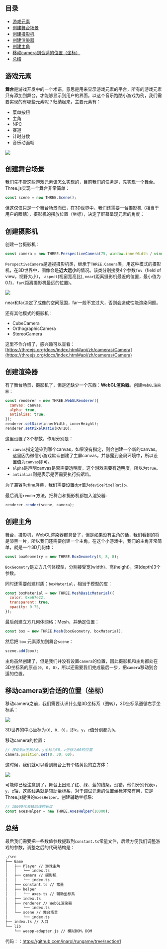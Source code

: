 ## 目录

* [游戏元素](#游戏元素)
* [创建舞台场景](#创建舞台场景)
* [创建摄影机](#创建摄影机)
* [创建渲染器](#创建渲染器)
* [创建主角](#创建主角)
* [移动camera到合适的位置（坐标）](#移动camera到合适的位置坐标)
* [总结](#总结)

## 游戏元素

**舞台**是游戏开发中的一个术语，意思是用来显示游戏元素的平台，所有的游戏元素只有添加到舞台，才能够显示到用户的界面。以这个音乐跑酷小游戏为例，我们需要实现的有哪些元素呢？归纳起来，主要元素有：

- 菜单按钮
- 主角
- NPC
- 赛道
- 计时分数
- 音乐动画帧

![](./img/section2/1.gif)

## 创建舞台场景

我们先不管这些游戏元素该怎么实现的，目前我们的任务是，先实现一个舞台。Three.js实现一个舞台非常简单：

```js
const scene = new THREE.Scene();
```
但这仅仅只是一个舞台场景而已，在3D世界中，我们还需要一台摄影机（相当于用户的眼睛），摄影机的摆放位置（坐标），决定了屏幕呈现元素的角度：

## 创建摄影机

创建一台摄影机：

```js
const camera = new THREE.PerspectiveCamera(75, window.innerWidth / window.innerHeight, 0.1, 4000);
```

`PerspectiveCamera`是透视摄影机类，继承于`THREE.Camera`类，用这种模式的摄影机，在3D世界中，图像会是**近大远小**的情况。该类分别接受4个参数`fov`（field of view，视野大小）， `aspect`(视窗宽高比), `near`(距离摄影机最近的位置，最小值为0.1)，`far`(距离摄影机最远的位置)。

![](./img/section2/2.jpg)

near和far决定了成像的空间范围，far一般不宜过大，否则会造成性能渲染问题。

还有其他模式的摄影机：

- CubeCamera
- OrthographicCamera
- StereoCamera

这里不作介绍了，感兴趣可以查看：[https://threejs.org/docs/index.html#api/zh/cameras/Camera](https://threejs.org/docs/index.html#api/zh/cameras/Camera)


## 创建渲染器

有了舞台场景，摄影机了，但是还缺少一个东西：**WebGL渲染器**。创建`WebGL渲染器`：

```js
const renderer = new THREE.WebGLRenderer({
  canvas: canvas,
  alpha: true,
  antialias: true,
});
renderer.setSize(innerWidth, innerHeight);
renderer.setPixelRatio(RATIO);
```
这里设置了3个参数，作用分别是：

- `canvas`指定渲染到哪个canvas，如果没有指定，则会创建一个新的canvas。这里因为微信小游戏默认创建了主屏canvas，并暴露到全局环境中，所以设置值为`canvas`即可。  
- `alpha`是声明canvas是否需要透明度，这个游戏需要有透明度，所以为`true`。  
- `antialias`则是表示是否需要执行抗锯齿。

为了兼容Retina屏幕，我们需要设置dpr值为`devicePixelRatio`。

最后调用`render`方法，把舞台和摄影机都加入渲染器:

```js
renderer.render(scene, camera);
```

## 创建主角

舞台，摄影机，WebGL渲染器都具备了，但是如果没有主角的话，我们看到的将是漆黑一片，所以我们还需要创建一个主角，在这个小游戏中，我们的主角非常简单，就是一个3D几何体：

```js
const boxGeometry = new THREE.BoxGeometry(8, 8, 8);
```
`BoxGeometry`是立方几何体模型，分别接受宽(width)、高(height)，深(depth)3个参数。

同时还需要创建材质：`boxMaterial`，相当于模型的皮：

```js
const boxMaterial = new THREE.MeshBasicMaterial({
  color: 0xe67e22,
  transparent: true,
  opacity: 0.75,
});
```

最后创建立方几何体网格：Mesh，并确定位置：

```js
const box = new THREE.Mesh(boxGeometry, boxMaterial);
```

然后把 `box` 元素添加到舞台`scene`：

```js
scene.add(box);
```

主角虽然创建了，但是我们并没有设置`camera`的位置，因此摄影机和主角都处在3D坐标系的原点`(0, 0, 0)`，所以还需要我们完成最后一步，把`camera`移动到合适的位置。

## 移动camera到合适的位置（坐标）

移动camera之前，我们需要认识什么是3D坐标系（图转），3D坐标系遵循右手坐标系：

![](./img/section2/3.jpg)

3D世界的中心坐标为`(0, 0, 0)`，即`x`，`y`，`z`值分别都为`0`。

移动camera的位置：

```js
// 移动到x坐标为0，y坐标为30，z坐标为60的位置
camera.position.set(0, 30, 60);
```

这时候，我们就可以看到舞台上有个橘黄色的立方体：

![](./img/section2/4.png)

可能你已经注意到了，舞台上出现了红、绿、蓝的线条，没错，他们分别代表`x`，`y`，`z`轴，这些线条就是辅助坐标系，对于调试元素的位置坐标非常有用，它是Three.js提供的`AxesHelper`。创建辅助坐标系:

```js
// 10000代表辅助线的长度
const axesHelper = new THREE.AxesHelper(10000);
```

## 总结

最后我们需要把一些数值参数提取到`constant.ts`常量文件，后续方便我们调整游戏的参数，调整之后的代码结构是：

```bash
./src
├── Game
│   ├── Player // 游戏主角
│   │   └── index.ts
│   ├── camera // 摄影机
│   │   └── index.ts
│   ├── constant.ts // 常量
│   ├── helper
│   │   └── axes.ts // 辅助坐标系
│   ├── index.ts
│   ├── renderer // WebGL渲染器
│   │   └── index.ts
│   └── scene // 舞台场景
│       └── index.ts
├── index.ts // 入口
└── lib
    └── weapp-adapter.js // 模拟BOM，DOM
```

代码：：https://github.com/inarol/rungame/tree/section1